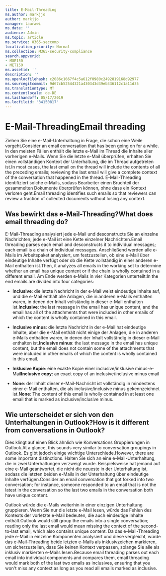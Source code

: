 ```yaml
---
title: E-Mail-Threading
ms.author: markjjo
author: markjjo
manager: laurawi
ms.date: ''
audience: Admin
ms.topic: article
ms.service: O365-seccomp
localization_priority: Normal
ms.collection: M365-security-compliance
search.appverid:
- MOE150
- MET150
ms.assetid: ''
description: ''
ms.openlocfilehash: c2086c1667f4c5a612f0980c2492819168d92977
ms.sourcegitcommit: 9d67cb52544321a430343d39eb336112c1a11d35
ms.translationtype: MT
ms.contentlocale: de-DE
ms.lasthandoff: 05/17/2019
ms.locfileid: "34150817"
---
```

# <a name="email-threading"></a><span data-ttu-id="b8cc5-102">E-Mail-Threading</span><span class="sxs-lookup"><span data-stu-id="b8cc5-102">Email threading</span></span>

<span data-ttu-id="b8cc5-103">Ziehen Sie eine e-Mail-Unterhaltung in Frage, die schon eine Weile vorgeht.</span><span class="sxs-lookup"><span data-stu-id="b8cc5-103">Consider an email conversation that has been going on for a while.</span></span> <span data-ttu-id="b8cc5-104">In den meisten Fällen enthält die letzte e-Mail im Thread die Inhalte aller vorherigen e-Mails. Wenn Sie die letzte e-Mail überprüfen, erhalten Sie einen vollständigen Kontext der Unterhaltung, die im Thread aufgetreten ist.</span><span class="sxs-lookup"><span data-stu-id="b8cc5-104">In most cases, the last email on the thread will include the contents of all the preceding emails; reviewing the last email will give a complete context of the conversation that happened in the thread.</span></span> <span data-ttu-id="b8cc5-105">E-Mail-Threading identifiziert solche e-Mails, sodass Bearbeiter einen Bruchteil der gesammelten Dokumente überprüfen können, ohne dass ein Kontext verloren geht.</span><span class="sxs-lookup"><span data-stu-id="b8cc5-105">Email threading identifies such emails so that reviewers can review a fraction of collected documents without losing any context.</span></span>

## <a name="what-does-email-threading-do"></a><span data-ttu-id="b8cc5-106">Was bewirkt das e-Mail-Threading?</span><span class="sxs-lookup"><span data-stu-id="b8cc5-106">What does email threading do?</span></span>

<span data-ttu-id="b8cc5-107">E-Mail-Threading analysiert jede e-Mail und desconstructs Sie an einzelne Nachrichten; jede e-Mail ist eine Kette einzelner Nachrichten.</span><span class="sxs-lookup"><span data-stu-id="b8cc5-107">Email threading parses each email and desconstructs it to individual messages; each email is a chain of individual messages.</span></span> <span data-ttu-id="b8cc5-108">Anschließend werden alle e-Mails im Arbeitspaket analysiert, um festzustellen, ob eine e-Mail über eindeutige Inhalte verfügt oder ob die Kette vollständig in einer anderen e-Mail enthalten ist.</span><span class="sxs-lookup"><span data-stu-id="b8cc5-108">Then, it analyzes all emails in the working set to determine whether an email has unique content or if the chain is wholly contained in a different email.</span></span> <span data-ttu-id="b8cc5-109">Am Ende werden e-Mails in vier Kategorien unterteilt:</span><span class="sxs-lookup"><span data-stu-id="b8cc5-109">In the end emails are divided into four categories:</span></span>

- <span data-ttu-id="b8cc5-110">**Inclusive**: die letzte Nachricht in der e-Mail weist eindeutige Inhalte auf, und die e-Mail enthält alle Anlagen, die in anderen e-Mails enthalten waren, in denen der Inhalt vollständig in dieser e-Mail enthalten ist.</span><span class="sxs-lookup"><span data-stu-id="b8cc5-110">**Inclusive**: the last message in the email has unique content, and the email has all of the attachments that were included in other emails of which the content is wholly contained in this email.</span></span>


- <span data-ttu-id="b8cc5-111">**Inclusive minus**: die letzte Nachricht in der e-Mail hat eindeutige Inhalte, aber die e-Mail enthält nicht einige der Anlagen, die in anderen e-Mails enthalten waren, in denen der Inhalt vollständig in dieser e-Mail enthalten ist.</span><span class="sxs-lookup"><span data-stu-id="b8cc5-111">**Inclusive minus**: the last message in the email has unique content, but the email does not contain some of the attachments that were included in other emails of which the content is wholly contained in this email.</span></span>

- <span data-ttu-id="b8cc5-112">**Inklusive Kopie**: eine exakte Kopie einer inclusive/inklusive minus-e-Mail</span><span class="sxs-lookup"><span data-stu-id="b8cc5-112">**Inclusive copy**: an exact copy of an inclusive/inclusive minus email</span></span>

- <span data-ttu-id="b8cc5-113">**None**: der Inhalt dieser e-Mail-Nachricht ist vollständig in mindestens einer e-Mail enthalten, die als inclusive/inclusive minus gekennzeichnet ist.</span><span class="sxs-lookup"><span data-stu-id="b8cc5-113">**None**: The content of this email is wholly contained in at least one email that is marked as inclusive/inclusive minus.</span></span>

## <a name="how-is-it-different-from-conversations-in-outlook"></a><span data-ttu-id="b8cc5-114">Wie unterscheidet er sich von den Unterhaltungen in Outlook?</span><span class="sxs-lookup"><span data-stu-id="b8cc5-114">How is it different from conversations in Outlook?</span></span>
<span data-ttu-id="b8cc5-115">Dies klingt auf einen Blick ähnlich wie Konversations Gruppierungen in Outlook.</span><span class="sxs-lookup"><span data-stu-id="b8cc5-115">At a glance, this sounds very similar to conversation groupings in Outlook.</span></span> <span data-ttu-id="b8cc5-116">Es gibt jedoch einige wichtige Unterschiede.</span><span class="sxs-lookup"><span data-stu-id="b8cc5-116">However, there are some important distinctions.</span></span> <span data-ttu-id="b8cc5-117">Halten Sie sich an eine e-Mail-Unterhaltung, die in zwei Unterhaltungen verzweigt wurde. Beispielsweise hat jemand auf eine e-Mail geantwortet, die nicht die neueste in der Unterhaltung ist, sodass die letzten beiden e-Mails in der Unterhaltung über eindeutige Inhalte verfügen.</span><span class="sxs-lookup"><span data-stu-id="b8cc5-117">Consider an email conversation that got forked into two conversation; for instance, someone responded to an email that is not the latest in the conversation so the last two emails in the conversation both have unique content.</span></span>

<span data-ttu-id="b8cc5-118">Outlook würde die e-Mails weiterhin in einer einzigen Unterhaltung gruppieren. Wenn Sie nur die letzte e-Mail lesen, würde das Fehlen des Kontexts der vorletzte e-Mail bedeuten, die auch eindeutige Inhalte enthält.</span><span class="sxs-lookup"><span data-stu-id="b8cc5-118">Outlook would still group the emails into a single conversation; reading only the last email would mean missing the context of the second-to-last email, which also contains unique content.</span></span> <span data-ttu-id="b8cc5-119">Da das e-Mail-Threading jede e-Mail in einzelne Komponenten analysiert und diese vergleicht, würde das e-Mail-Threading beide letzten e-Mails als inklusivzeichen markieren, um sicherzustellen, dass Sie keinen Kontext verpassen, solange Sie alle als inklusiv markierten e-Mails lesen.</span><span class="sxs-lookup"><span data-stu-id="b8cc5-119">Because email threading parses out each email into individual components and compares them, email threading would mark both of the last two emails as inclusives, ensuring that you won't miss any context as long as you read all emails marked as inclusive.</span></span>